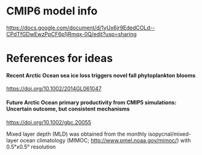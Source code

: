 # CMIP6 model info

https://docs.google.com/document/d/1yUx6jr9EdedCOLd--CPdTfGDwEwzPpCF6p1jRmqx-0Q/edit?usp=sharing

# References for ideas

#### Recent Arctic Ocean sea ice loss triggers novel fall phytoplankton blooms
https://doi.org/10.1002/2014GL061047

#### Future Arctic Ocean primary productivity from CMIP5 simulations: Uncertain outcome, but consistent mechanisms
https://doi.org/10.1002/gbc.20055


Mixed layer depth (MLD) was obtained from the monthly isopycnal/mixed-layer ocean climatology (MIMOC; http://www.pmel.noaa.gov/mimoc/) with 0.5°x0.5° resolution 